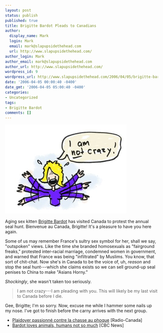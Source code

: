 ```yaml
---
layout: post
status: publish
published: true
title: Brigitte Bardot Pleads to Canadians
author:
  display_name: Mark
  login: Mark
  email: mark@slapupsidethehead.com
  url: http://www.slapupsidethehead.com/
author_login: Mark
author_email: mark@slapupsidethehead.com
author_url: http://www.slapupsidethehead.com/
wordpress_id: 9
wordpress_url: http://www.slapupsidethehead.com/2006/04/05/brigitte-bardot-pleads-to-canadians/
date: '2006-04-05 00:00:40 -0400'
date_gmt: '2006-04-05 05:00:40 -0400'
categories:
- Uncategorized
tags:
- Brigitte Bardot
comments: []
---
```

![Brigitte Bardot](/wp-content/media/2006/04/brigitte_bardot.jpg)

Aging sex kitten [Brigitte Bardot](http://www.imdb.com/name/nm0000003/ "IMDB Entry for Brigitte") has visited Canada to protest the annual seal hunt. Bienvenue au Canada, Brigitte! It's a pleasure to have you here again.

Some of us may remember France's sultry sex symbol for her, shall we say, "outspoken" views. Like the time she branded homosexuals as "fairground freaks," protested inter-racial marriage, condemned women in government, and warned that France was being "infiltrated" by Muslims. You know, that sort of chit-chat. Now she's in Canada to be the voice of, uh, _reason_ and stop the seal hunt---which she claims exists so we can sell ground-up seal penises to China to make "Asians Horny."

_Shockingly_, she wasn't taken too seriously.

> I am not crazy---I am pleading with you. This will likely be my last visit to Canada before I die.

Gee, Brigitte; I'm so sorry. Now, excuse me while I hammer some nails up my nose. I've got to finish before the carny arrives with the next group.

- [Plaidoyer passionné contre la chasse au phoque](http://www.radio-canada.ca/nouvelles/National/2006/03/22/002-BARDOT-OTTAWA-rb.shtml) [Radio-Canada]
- [Bardot loves animals, humans not so much](http://www.cbc.ca/news/background/realitycheck/20060323sheppard.html) [CBC News]
